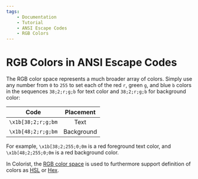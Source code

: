 ```yaml
---
tags:
    - Documentation
    - Tutorial
    - ANSI Escape Codes
    - RGB Colors
---
```


# RGB Colors in ANSI Escape Codes
The RGB color space represents a much broader array of colors. Simply use any number from `0` to `255` to set each of the red `r`, green `g`, and blue `b` colors in the sequences `38;2;r;g;b` for text color and `38;2;r;g;b` for background color:

| Code               | Placement  |
| :----------------: | :--------: |
| `\x1b[38;2;r;g;bm` | Text       |
| `\x1b[48;2;r;g;bm` | Background |

For example, `\x1b[38;2;255;0;0m` is a red foreground text color, and `\x1b[48;2;255;0;0m` is a red background color.

In Colorist, the [RGB color space](../user-guide/extended-colors/rgb.md) is used to furthermore support definition of colors as [HSL](../user-guide/extended-colors/hsl.md) or [Hex](../user-guide/extended-colors/hex.md).
